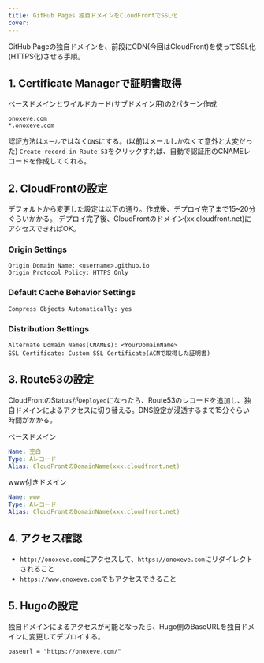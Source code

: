 ```yaml
---
title: GitHub Pages 独自ドメインをCloudFrontでSSL化
cover:
---
```


GitHub Pageの独自ドメインを、前段にCDN(今回はCloudFront)を使ってSSL化(HTTPS化)させる手順。

## 1. Certificate Managerで証明書取得
ベースドメインとワイルドカード(サブドメイン用)の2パターン作成
```
onoxeve.com
*.onoxeve.com
```

認証方法は`メール`ではなく`DNS`にする。(以前はメールしかなくて意外と大変だった)
`Create record in Route 53`をクリックすれば、自動で認証用のCNAMEレコードを作成してくれる。

## 2. CloudFrontの設定
デフォルトから変更した設定は以下の通り。作成後、デプロイ完了まで15~20分ぐらいかかる。
デプロイ完了後、CloudFrontのドメイン(xx.cloudfront.net)にアクセスできればOK。

### Origin Settings
```
Origin Domain Name: <username>.github.io
Origin Protocol Policy: HTTPS Only
```

### Default Cache Behavior Settings
```
Compress Objects Automatically: yes
```

### Distribution Settings
```
Alternate Domain Names(CNAMEs): <YourDomainName>
SSL Certificate: Custom SSL Certificate(ACMで取得した証明書)
```

## 3. Route53の設定
CloudFrontのStatusが`Deployed`になったら、Route53のレコードを追加し、独自ドメインによるアクセスに切り替える。DNS設定が浸透するまで15分ぐらい時間がかかる。

ベースドメイン
```yaml
Name: 空白
Type: Aレコード
Alias: CloudFrontのDomainName(xxx.cloudfront.net)
```

www付きドメイン
```yaml
Name: www
Type: Aレコード
Alias: CloudFrontのDomainName(xxx.cloudfront.net)
```

## 4. アクセス確認
- `http://onoxeve.com`にアクセスして、`https://onoxeve.com`にリダイレクトされること
- `https://www.onoxeve.com`でもアクセスできること

## 5. Hugoの設定
独自ドメインによるアクセスが可能となったら、Hugo側のBaseURLを独自ドメインに変更してデプロイする。

```
baseurl = "https://onoxeve.com/"
```
